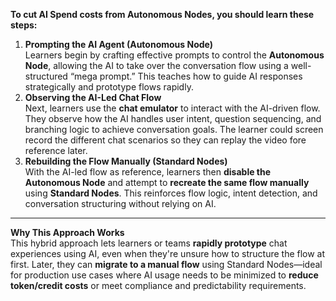 
**To cut AI Spend costs from Autonomous Nodes, you should learn these steps:**
1. **Prompting the AI Agent (Autonomous Node)**  
    Learners begin by crafting effective prompts to control the **Autonomous Node**, allowing the AI to take over the conversation flow using a well-structured “mega prompt.” This teaches how to guide AI responses strategically and prototype flows rapidly.
2. **Observing the AI-Led Chat Flow**  
    Next, learners use the **chat emulator** to interact with the AI-driven flow. They observe how the AI handles user intent, question sequencing, and branching logic to achieve conversation goals. The learner could screen record the different chat scenarios so they can replay the video fore reference later.
3. **Rebuilding the Flow Manually (Standard Nodes)**  
    With the AI-led flow as reference, learners then **disable the Autonomous Node** and attempt to **recreate the same flow manually** using **Standard Nodes**. This reinforces flow logic, intent detection, and conversation structuring without relying on AI.

---

**Why This Approach Works**  
This hybrid approach lets learners or teams **rapidly prototype** chat experiences using AI, even when they're unsure how to structure the flow at first. Later, they can **migrate to a manual flow** using Standard Nodes—ideal for production use cases where AI usage needs to be minimized to **reduce token/credit costs** or meet compliance and predictability requirements.
